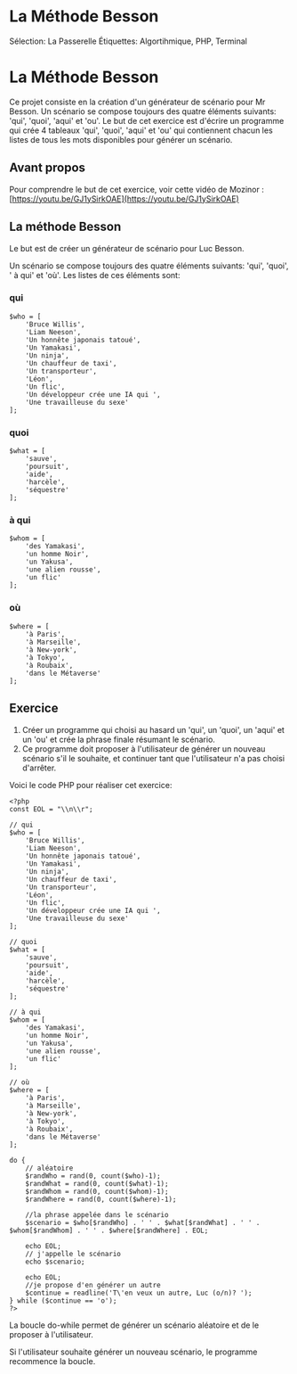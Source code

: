 # La Méthode Besson

Sélection: La Passerelle
Étiquettes: Algortihmique, PHP, Terminal

# La Méthode Besson

Ce projet consiste en la création d'un générateur de scénario pour Mr Besson. Un scénario se compose toujours des quatre éléments suivants: 'qui', 'quoi', 'aqui' et 'ou'. Le but de cet exercice est d'écrire un programme qui crée 4 tableaux 'qui', 'quoi', 'aqui' et 'ou' qui contiennent chacun les listes de tous les mots disponibles pour générer un scénario.

## Avant propos

Pour comprendre le but de cet exercice, voir cette vidéo de Mozinor : [https://youtu.be/GJ1ySirkOAE](https://youtu.be/GJ1ySirkOAE)

## La méthode Besson

Le but est de créer un générateur de scénario pour Luc Besson. 

Un scénario se compose toujours des quatre éléments suivants: 'qui', 'quoi', ' à qui' et 'où'. Les listes de ces éléments sont:

### qui

```
$who = [
    'Bruce Willis',
    'Liam Neeson',
    'Un honnête japonais tatoué',
    'Un Yamakasi',
    'Un ninja',
    'Un chauffeur de taxi',
    'Un transporteur',
    'Léon',
    'Un flic',
    'Un développeur crée une IA qui ',
    'Une travailleuse du sexe'
];

```

### quoi

```
$what = [
    'sauve',
    'poursuit',
    'aide',
    'harcèle',
    'séquestre'
];

```

### à qui

```
$whom = [
    'des Yamakasi',
    'un homme Noir',
    'un Yakusa',
    'une alien rousse',
    'un flic'
];

```

### où

```
$where = [
    'à Paris',
    'à Marseille',
    'à New-york',
    'à Tokyo',
    'à Roubaix',
    'dans le Métaverse'
];

```

## Exercice

1. Créer un programme qui choisi au hasard un 'qui', un 'quoi', un 'aqui' et un 'ou' et crée la phrase finale résumant le scénario. 
2. Ce programme doit proposer à l'utilisateur de générer un nouveau scénario s'il le souhaite, et continuer tant que l'utilisateur n'a pas choisi d'arrêter.

Voici le code PHP pour réaliser cet exercice:

```
<?php
const EOL = "\\n\\r";

// qui
$who = [
    'Bruce Willis',
    'Liam Neeson',
    'Un honnête japonais tatoué',
    'Un Yamakasi',
    'Un ninja',
    'Un chauffeur de taxi',
    'Un transporteur',
    'Léon',
    'Un flic',
    'Un développeur crée une IA qui ',
    'Une travailleuse du sexe'
];

// quoi
$what = [
    'sauve',
    'poursuit',
    'aide',
    'harcèle',
    'séquestre'
];

// à qui
$whom = [
    'des Yamakasi',
    'un homme Noir',
    'un Yakusa',
    'une alien rousse',
    'un flic'
];

// où
$where = [
    'à Paris',
    'à Marseille',
    'à New-york',
    'à Tokyo',
    'à Roubaix',
    'dans le Métaverse'
];

do {
    // aléatoire
    $randWho = rand(0, count($who)-1);
    $randWhat = rand(0, count($what)-1);
    $randWhom = rand(0, count($whom)-1);
    $randWhere = rand(0, count($where)-1);

    //la phrase appelée dans le scénario
    $scenario = $who[$randWho] . ' ' . $what[$randWhat] . ' ' . $whom[$randWhom] . ' ' . $where[$randWhere] . EOL;

    echo EOL;
    // j'appelle le scénario
    echo $scenario;

    echo EOL;
    //je propose d'en générer un autre
    $continue = readline('T\'en veux un autre, Luc (o/n)? ');
} while ($continue == 'o');
?>

```

La boucle do-while permet de générer un scénario aléatoire et de le proposer à l'utilisateur. 

Si l'utilisateur souhaite générer un nouveau scénario, le programme recommence la boucle.